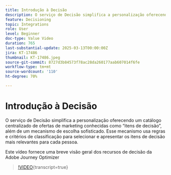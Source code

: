 ```yaml
---
title: Introdução à Decisão
description: O serviço de Decisão simplifica a personalização oferecendo um catálogo centralizado de ofertas de marketing conhecidas como “itens de decisão”, além de um mecanismo de escolha sofisticado. Esse mecanismo usa regras e critérios de classificação para selecionar e apresentar os itens de decisão mais relevantes para cada pessoa. Este vídeo fornece uma breve visão geral dos recursos de decisão da Adobe Journey Optimizer>
feature: Decisioning
topic: Integrations
role: User
level: Beginner
doc-type: Value Video
duration: 765
last-substantial-update: 2025-03-13T00:00:00Z
jira: KT-17486
thumbnail: KT-17486.jpeg
source-git-commit: 8727d3b84573f78ac28da260177aab607014f6fe
workflow-type: tm+mt
source-wordcount: '110'
ht-degree: 70%

---
```



# Introdução à Decisão

O serviço de Decisão simplifica a personalização oferecendo um catálogo centralizado de ofertas de marketing conhecidas como “itens de decisão”, além de um mecanismo de escolha sofisticado. Esse mecanismo usa regras e critérios de classificação para selecionar e apresentar os itens de decisão mais relevantes para cada pessoa.

Este vídeo fornece uma breve visão geral dos recursos de decisão da Adobe Journey Optimizer

>[!VIDEO](https://video.tv.adobe.com/v/3451101?quality=12&learn=on){transcript=true}

